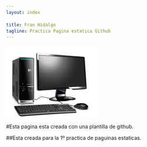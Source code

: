 ```yaml
---
layout: index

title: Fran Hidalgo
tagline: Practica Pagina estatica Github
---
```

![imagen](/img/descarga.jpg)

#Esta pagina esta creada con una plantilla de github.

##Esta creada para la 1º practica de paguinas estaticas.


